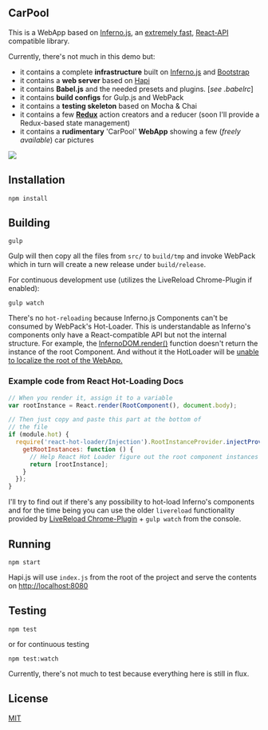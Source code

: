 ## CarPool

This is a WebApp based on <a href="https://github.com/trueadm/inferno">Inferno.js</a>, an <a href="http://infernojs.org/benchmarks/dbmonster-spike/">extremely fast</a>, <a href="http://facebook.github.io/react/">React-API</a> compatible library.

Currently, there's not much in this demo but:

- it contains a complete **infrastructure** built on <a href="https://github.com/trueadm/inferno">Inferno.js</a> and <a href="http://getbootstrap.com/">Bootstrap</a>
- it contains a **web server** based on <a href="http://hapijs.com/">Hapi</a>
- it contains **Babel.js** and the needed presets and plugins. [*see .babelrc*]
- it contains **build configs** for Gulp.js and WebPack
- it contains a **testing skeleton** based on Mocha & Chai
- it contains a few **<a href="http://redux.js.org/">Redux</a>** action creators and a reducer (soon I'll provide a Redux-based state management)
- it contains a **rudimentary** 'CarPool' **WebApp** showing a few (*freely available*) car pictures

<img src="http://fs5.directupload.net/images/160209/ihft79fr.png">

## Installation

```shell
npm install
```

## Building

```shell
gulp
```

Gulp will then copy all the files from `src/` to `build/tmp` and invoke WebPack which in turn will create a new release under `build/release`.

For continuous development use (utilizes the LiveReload Chrome-Plugin if enabled):

```shell
gulp watch
```

There's no `hot-reloading` because Inferno.js Components can't be consumed by WebPack's Hot-Loader. This is understandable as Inferno's components
only have a React-compatible API but not the internal structure. For example, the <a href="https://github.com/trueadm/inferno/blob/master/src/DOM/rendering.js#L32">InfernoDOM.render()</a> function doesn't return the instance of the root
Component. And without it the HotLoader will be <a href="https://christianalfoni.github.io/react-webpack-cookbook/Hot-loading-components.html">unable to localize the root of the WebApp.</a>

### Example code from React Hot-Loading Docs

```javascript
// When you render it, assign it to a variable
var rootInstance = React.render(RootComponent(), document.body);

// Then just copy and paste this part at the bottom of
// the file
if (module.hot) {
  require('react-hot-loader/Injection').RootInstanceProvider.injectProvider({
    getRootInstances: function () {
      // Help React Hot Loader figure out the root component instances on the page:
      return [rootInstance];
    }
  });
}
```

I'll try to find out if there's any possibility to hot-load Inferno's components and for the time being you can use the older `livereload` functionality provided by <a href="https://chrome.google.com/webstore/detail/livereload/jnihajbhpnppcggbcgedagnkighmdlei">LiveReload Chrome-Plugin</a> + `gulp watch` from the console.

## Running

```shell
npm start
```

Hapi.js will use `index.js` from the root of the project and serve the contents on <a href="http://localhost:8080">http://localhost:8080</a>

## Testing

```shell
npm test
```

or for continuous testing

```shell
npm test:watch
```

Currently, there's not much to test because everything here is still in flux.

## License

<a href="https://github.com/brakmic/CarPool/blob/master/LICENSE">MIT</a>

